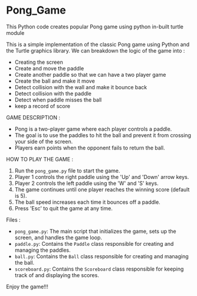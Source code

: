  
# Pong_Game
This Python code creates popular Pong game using python in-built turtle module  

This is a simple implementation of the classic Pong game using Python and the Turtle graphics library.
We can breakdown the logic of the game into :
- Creating the screen
- Create and move the paddle
- Create another paddle so that we can have a two player game
- Create the ball and make it move
- Detect collision with the wall and make it bounce back
- Detect collision with the paddle 
- Detect when paddle misses the ball
- keep a record of score 


GAME DESCRIPTION :
- Pong is a two-player game where each player controls a paddle. 
- The goal is to use the paddles to hit the ball and prevent it from crossing your side of the screen. 
- Players earn points when the opponent fails to return the ball.

HOW TO PLAY THE GAME :
1. Run the `pong_game.py` file to start the game.
2. Player 1 controls the right paddle using the 'Up' and 'Down' arrow keys.
3. Player 2 controls the left paddle using the 'W' and 'S' keys.
4. The game continues until one player reaches the winning score (default is 5).
5. The ball speed increases each time it bounces off a paddle.
6. Press 'Esc' to quit the game at any time.

Files :
- `pong_game.py`: The main script that initializes the game, sets up the screen, and handles the game loop.
- `paddle.py`: Contains the `Paddle` class responsible for creating and managing the paddles.
- `ball.py`: Contains the `Ball` class responsible for creating and managing the ball.
- `scoreboard.py`: Contains the `Scoreboard` class responsible for keeping track of and displaying the scores.

Enjoy the game!!!
